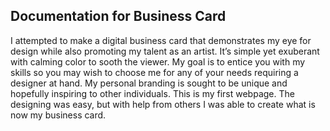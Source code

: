 ## Documentation for Business Card

I attempted to make a digital business card that demonstrates my eye for design while also promoting my talent as an artist. It’s simple yet exuberant with calming color to sooth the viewer. My goal is to entice you with my skills so you may wish to choose me for any of your needs requiring a designer at hand. My personal branding is sought to be unique and hopefully inspiring to other individuals. This is my first webpage. The designing was easy, but with help from others I was able to create what is now my business card. 